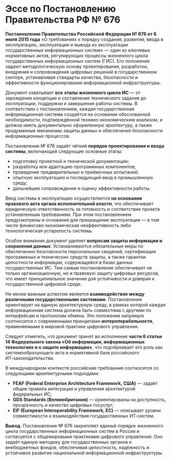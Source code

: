 # Эссе по Постановлению Правительства РФ № 676

**Постановление Правительства Российской Федерации № 676 от 6 июля 2015 года** «О требованиях к порядку создания, развития, ввода в эксплуатацию, эксплуатации и вывода из эксплуатации государственных информационных систем» — один из ключевых нормативных актов, регулирующих процессы жизненного цикла государственных информационных систем (ГИС). Его положения задают методологическую основу проектирования, разработки, внедрения и сопровождения цифровых решений в государственном секторе, устанавливая стандарты качества, безопасности и эффективности функционирования информационной инфраструктуры.

Документ охватывает **все этапы жизненного цикла ИС** — от зарождения концепции и составления технического задания до эксплуатации, поддержки и завершения работы системы. В соответствии с постановлением, каждая государственная информационная система создаётся на основании обоснованной необходимости, подтверждённой технико‑экономическим анализом, и должна иметь документально оформленную архитектуру, а также продуманные механизмы защиты данных и обеспечения безопасности информационных процессов.

Постановление № 676 задаёт чёткий **порядок проектирования и ввода системы**, включающий следующие основные этапы:
- подготовку проектной и технической документации;
- разработку или адаптацию программных компонентов;
- проведение предварительных и приёмочных испытаний;
- опытную эксплуатацию и последующий ввод в промышленную среду;
- дальнейшее сопровождение и оценку эффективности работы.

Ввод системы в эксплуатацию осуществляется **на основании правового акта органа исполнительной власти**, что обеспечивает юридическую ответственность за готовность и соответствие проекта установленным требованиям. При этом постановлением предусмотрены и основания для прекращения эксплуатации — в том числе финансово‑экономическая неэффективность либо технологическая устарелость системы.

Особое внимание документ уделяет **вопросам защиты информации и сохранения данных**. Устанавливаются обязательные меры по обеспечению безопасности персональных сведений, сертификации программных и технических средств защиты, а также гарантии целостности информации, содержащейся в базах данных государственных ИС. Тем самым постановление обеспечивает не только организационную, но и правовую защиту цифровых ресурсов, что имеет принципиальное значение для устойчивости и доверия к государственной цифровой среде.

Не менее важным аспектом является **взаимодействие между различными государственными системами**. Постановление ориентирует на единую архитектурную среду, в рамках которой каждая информационная система должна быть совместима с другими по интерфейсам и протоколам обмена. Это положение напрямую соотносится с современными принципами **интероперабельности**, применяемыми в мировой практике цифрового управления.

Следует отметить, что документ принят во исполнение **части 6 статьи 14 Федерального закона «Об информации, информационных технологиях и о защите информации»**, что подчёркивает его роль как системообразующего акта в нормативной базе российского ИТ‑законодательства.

В международном контексте российские требования соотносятся со следующими архитектурными подходами:
- **FEAF (Federal Enterprise Architecture Framework, США)** — задаёт общие правила интеграции и управления архитектурой федеральных ИС;
- **GDS Standards (Великобритания)** — ориентированы на доступность, прозрачность и качество цифровых госуслуг;
- **EIF (European Interoperability Framework, ЕС)** — описывает уровни совместимости и взаимодействия государственных ИТ‑систем.

**Вывод.** Постановление № 676 закрепляет единый порядок жизненного цикла государственных информационных систем в России и согласуется с общемировыми практиками цифрового управления. Оно задаёт единую методику для государственных органов и внебюджетных фондов, обеспечивая целостность, надёжность и устойчивое развитие национальной информационной инфраструктуры.
